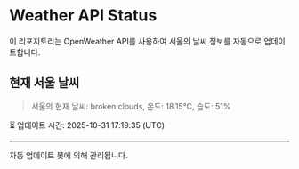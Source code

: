 
# Weather API Status

이 리포지토리는 OpenWeather API를 사용하여 서울의 날씨 정보를 자동으로 업데이트합니다.

## 현재 서울 날씨
> 서울의 현재 날씨: broken clouds, 온도: 18.15°C, 습도: 51%

⏳ 업데이트 시간: 2025-10-31 17:19:35 (UTC)

---
자동 업데이트 봇에 의해 관리됩니다.
